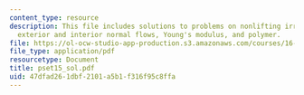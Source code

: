 ```yaml
---
content_type: resource
description: This file includes solutions to problems on nonlifting irrotational flow,
  exterior and interior normal flows, Young's modulus, and polymer.
file: https://ol-ocw-studio-app-production.s3.amazonaws.com/courses/16-01-unified-engineering-i-ii-iii-iv-fall-2005-spring-2006/47dfad261dbf2101a5b1f316f95c8ffa_pset15_sol.pdf
file_type: application/pdf
resourcetype: Document
title: pset15_sol.pdf
uid: 47dfad26-1dbf-2101-a5b1-f316f95c8ffa
---
```

